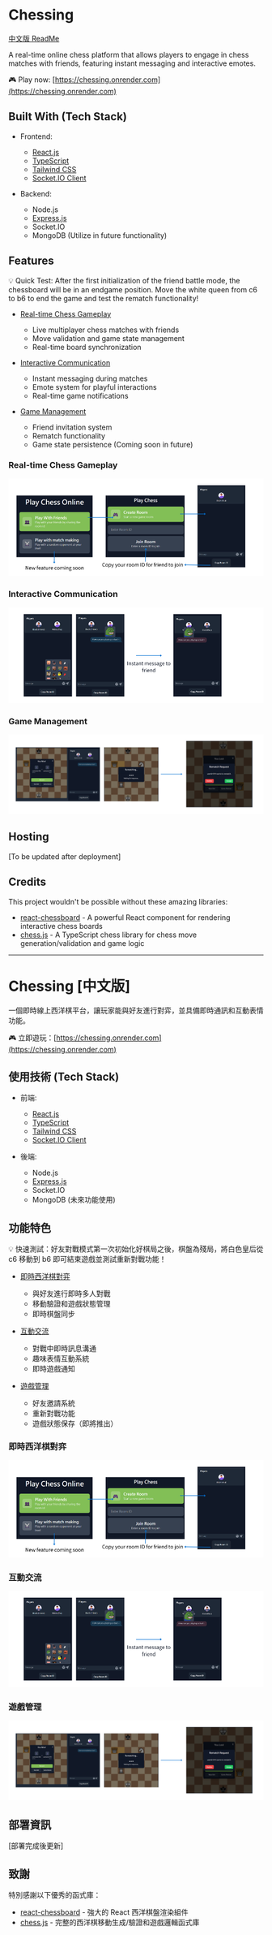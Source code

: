 # Chessing

[中文版 ReadMe](#chessing-中文版)

A real-time online chess platform that allows players to engage in chess matches with friends, featuring instant messaging and interactive emotes.

🎮 Play now: [https://chessing.onrender.com](https://chessing.onrender.com)

## Built With (Tech Stack)

- Frontend:

  - [React.js](https://github.com/facebook/react)
  - [TypeScript](https://github.com/microsoft/TypeScript)
  - [Tailwind CSS](https://tailwindcss.com/)
  - [Socket.IO Client](https://socket.io/)

- Backend:
  - Node.js
  - [Express.js](https://expressjs.com/)
  - Socket.IO
  - MongoDB (Utilize in future functionality)

## Features

💡 Quick Test: After the first initialization of the friend battle mode, the chessboard will be in an endgame position. Move the white queen from c6 to b6 to end the game and test the rematch functionality!

- [Real-time Chess Gameplay](#real-time-chess-gameplay)

  - Live multiplayer chess matches with friends
  - Move validation and game state management
  - Real-time board synchronization

- [Interactive Communication](#interactive-communication)

  - Instant messaging during matches
  - Emote system for playful interactions
  - Real-time game notifications

- [Game Management](#game-management)
  - Friend invitation system
  - Rematch functionality
  - Game state persistence (Coming soon in future)

### Real-time Chess Gameplay

![image](https://raw.githubusercontent.com/ShowGa/Pic-repository/refs/heads/main/Chess-Project-feature1.png)

### Interactive Communication

![image](https://raw.githubusercontent.com/ShowGa/Pic-repository/refs/heads/main/Chess-Project-feature2.png)

### Game Management

![image](https://raw.githubusercontent.com/ShowGa/Pic-repository/refs/heads/main/Chess-Project-feature3.png)

## Hosting

[To be updated after deployment]

## Credits

This project wouldn't be possible without these amazing libraries:

- [react-chessboard](https://github.com/Clariity/react-chessboard) - A powerful React component for rendering interactive chess boards
- [chess.js](https://github.com/jhlywa/chess.js) - A TypeScript chess library for chess move generation/validation and game logic

---

# Chessing [中文版]

一個即時線上西洋棋平台，讓玩家能與好友進行對弈，並具備即時通訊和互動表情功能。

🎮 立即遊玩：[https://chessing.onrender.com](https://chessing.onrender.com)

## 使用技術 (Tech Stack)

- 前端:

  - [React.js](https://github.com/facebook/react)
  - [TypeScript](https://github.com/microsoft/TypeScript)
  - [Tailwind CSS](https://tailwindcss.com/)
  - [Socket.IO Client](https://socket.io/)

- 後端:
  - Node.js
  - [Express.js](https://expressjs.com/)
  - Socket.IO
  - MongoDB (未來功能使用)

## 功能特色

💡 快速測試：好友對戰模式第一次初始化好棋局之後，棋盤為殘局，將白色皇后從 c6 移動到 b6 即可結束遊戲並測試重新對戰功能！

- [即時西洋棋對弈](#即時西洋棋對弈)

  - 與好友進行即時多人對戰
  - 移動驗證和遊戲狀態管理
  - 即時棋盤同步

- [互動交流](#互動交流)

  - 對戰中即時訊息溝通
  - 趣味表情互動系統
  - 即時遊戲通知

- [遊戲管理](#遊戲管理)
  - 好友邀請系統
  - 重新對戰功能
  - 遊戲狀態保存（即將推出）

### 即時西洋棋對弈

![image](https://raw.githubusercontent.com/ShowGa/Pic-repository/refs/heads/main/Chess-Project-feature1.png)

### 互動交流

![image](https://raw.githubusercontent.com/ShowGa/Pic-repository/refs/heads/main/Chess-Project-feature2.png)

### 遊戲管理

![image](https://raw.githubusercontent.com/ShowGa/Pic-repository/refs/heads/main/Chess-Project-feature3.png)

## 部署資訊

[部署完成後更新]

## 致謝

特別感謝以下優秀的函式庫：

- [react-chessboard](https://github.com/Clariity/react-chessboard) - 強大的 React 西洋棋盤渲染組件
- [chess.js](https://github.com/jhlywa/chess.js) - 完整的西洋棋移動生成/驗證和遊戲邏輯函式庫
